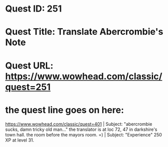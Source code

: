 # Quest ID: 251
# Quest Title: Translate Abercrombie's Note
# Quest URL: https://www.wowhead.com/classic/quest=251
# the quest line goes on here:
https://www.wowhead.com/classic/quest=401 | Subject: "abercrombie sucks, damn tricky old man..."
the translator is at loc 72, 47 in darkshire's town hall. the room before the mayors room. =) | Subject: "Experience"
250 XP at level 31.